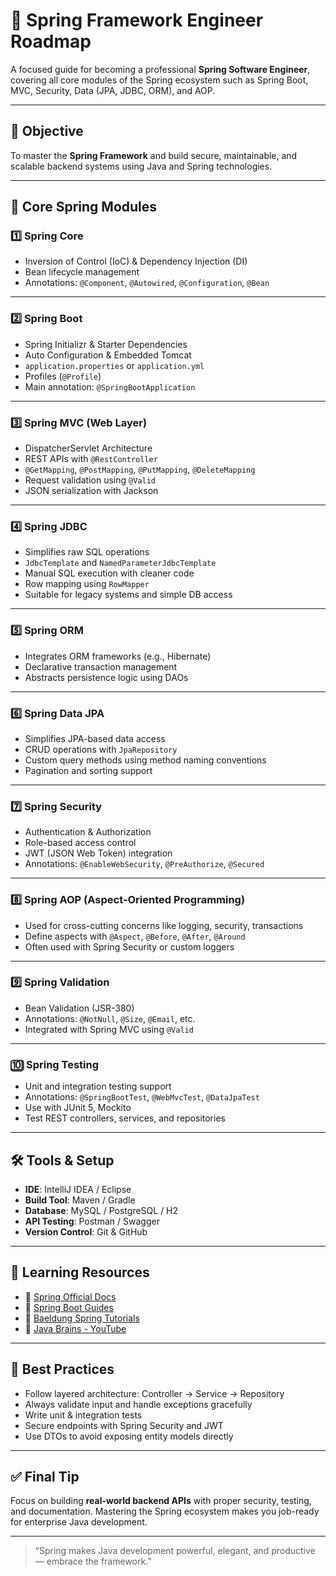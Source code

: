 # 🌱 Spring Framework Engineer Roadmap

A focused guide for becoming a professional **Spring Software Engineer**, covering all core modules of the Spring ecosystem such as Spring Boot, MVC, Security, Data (JPA, JDBC, ORM), and AOP.

---

## 🎯 Objective

To master the **Spring Framework** and build secure, maintainable, and scalable backend systems using Java and Spring technologies.

---

## 🧱 Core Spring Modules

### 1️⃣ Spring Core
- Inversion of Control (IoC) & Dependency Injection (DI)
- Bean lifecycle management
- Annotations: `@Component`, `@Autowired`, `@Configuration`, `@Bean`

---

### 2️⃣ Spring Boot
- Spring Initializr & Starter Dependencies
- Auto Configuration & Embedded Tomcat
- `application.properties` or `application.yml`
- Profiles (`@Profile`)
- Main annotation: `@SpringBootApplication`

---

### 3️⃣ Spring MVC (Web Layer)
- DispatcherServlet Architecture
- REST APIs with `@RestController`
- `@GetMapping`, `@PostMapping`, `@PutMapping`, `@DeleteMapping`
- Request validation using `@Valid`
- JSON serialization with Jackson

---

### 4️⃣ Spring JDBC
- Simplifies raw SQL operations
- `JdbcTemplate` and `NamedParameterJdbcTemplate`
- Manual SQL execution with cleaner code
- Row mapping using `RowMapper`
- Suitable for legacy systems and simple DB access

---

### 5️⃣ Spring ORM
- Integrates ORM frameworks (e.g., Hibernate)
- Declarative transaction management
- Abstracts persistence logic using DAOs

---

### 6️⃣ Spring Data JPA
- Simplifies JPA-based data access
- CRUD operations with `JpaRepository`
- Custom query methods using method naming conventions
- Pagination and sorting support

---

### 7️⃣ Spring Security
- Authentication & Authorization
- Role-based access control
- JWT (JSON Web Token) integration
- Annotations: `@EnableWebSecurity`, `@PreAuthorize`, `@Secured`

---

### 8️⃣ Spring AOP (Aspect-Oriented Programming)
- Used for cross-cutting concerns like logging, security, transactions
- Define aspects with `@Aspect`, `@Before`, `@After`, `@Around`
- Often used with Spring Security or custom loggers

---

### 9️⃣ Spring Validation
- Bean Validation (JSR-380)
- Annotations: `@NotNull`, `@Size`, `@Email`, etc.
- Integrated with Spring MVC using `@Valid`

---

### 🔟 Spring Testing
- Unit and integration testing support
- Annotations: `@SpringBootTest`, `@WebMvcTest`, `@DataJpaTest`
- Use with JUnit 5, Mockito
- Test REST controllers, services, and repositories

---

## 🛠️ Tools & Setup

- **IDE**: IntelliJ IDEA / Eclipse
- **Build Tool**: Maven / Gradle
- **Database**: MySQL / PostgreSQL / H2
- **API Testing**: Postman / Swagger
- **Version Control**: Git & GitHub

---

## 📘 Learning Resources

- 🔗 [Spring Official Docs](https://spring.io/projects)
- 🔗 [Spring Boot Guides](https://spring.io/guides)
- 🔗 [Baeldung Spring Tutorials](https://www.baeldung.com/)
- 🔗 [Java Brains - YouTube](https://www.youtube.com/user/koushks)

---

## 📌 Best Practices

- Follow layered architecture: Controller → Service → Repository
- Always validate input and handle exceptions gracefully
- Write unit & integration tests
- Secure endpoints with Spring Security and JWT
- Use DTOs to avoid exposing entity models directly

---

## ✅ Final Tip

Focus on building **real-world backend APIs** with proper security, testing, and documentation. Mastering the Spring ecosystem makes you job-ready for enterprise Java development.

---

> “Spring makes Java development powerful, elegant, and productive — embrace the framework.”

